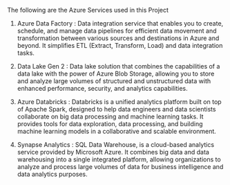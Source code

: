 The following are the Azure Services used in this Project

1. Azure Data Factory : 
Data integration service that enables you to create, schedule, and manage data pipelines
for efficient data movement and transformation between various sources and destinations
in Azure and beyond. It simplifies ETL (Extract, Transform, Load) and data integration
tasks.

2. Data Lake Gen 2 :
Data lake solution that combines the capabilities of a data lake with the power of Azure Blob
Storage, allowing you to store and analyze large volumes of structured and unstructured
data with enhanced performance, security, and analytics capabilities.

3. Azure Databricks :
Databricks is a unified analytics platform built on top of Apache Spark, designed to help data
engineers and data scientists collaborate on big data processing and machine learning
tasks. It provides tools for data exploration, data processing, and building machine learning
models in a collaborative and scalable environment.

4. Synapse Analytics :
SQL Data Warehouse, is a cloud-based analytics service provided by Microsoft Azure. It
combines big data and data warehousing into a single integrated platform, allowing
organizations to analyze and process large volumes of data for business intelligence and
data analytics purposes.